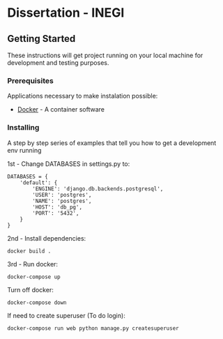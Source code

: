 # Dissertation - INEGI

## Getting Started

These instructions will get project running on your local machine for development and testing purposes.

### Prerequisites

Applications necessary to make instalation possible:

* [Docker](https://www.docker.com/) - A container software

### Installing

A step by step series of examples that tell you how to get a development env running

1st - Change DATABASES in settings.py to:
```
DATABASES = {
    'default': {
        'ENGINE': 'django.db.backends.postgresql',
        'USER': 'postgres',
        'NAME': 'postgres',
        'HOST': 'db_pg',
        'PORT': '5432',
    }
}
```

2nd - Install dependencies:
```
docker build .
```

3rd - Run docker:
```
docker-compose up
```

Turn off docker:
```
docker-compose down
```

If need to create superuser (To do login):
```
docker-compose run web python manage.py createsuperuser
```
